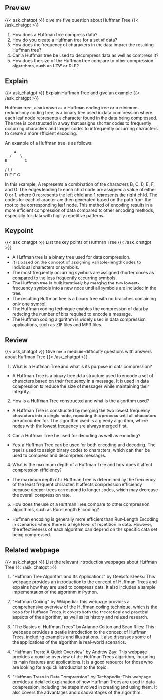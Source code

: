 ## Preview
{{< ask_chatgpt >}}
give me five question about Huffman Tree
{{< /ask_chatgpt >}}



1. How does a Huffman tree compress data?
2. How do you create a Huffman tree for a set of data?
3. How does the frequency of characters in the data impact the resulting Huffman tree?
4. Can a Huffman tree be used to decompress data as well as compress it?
5. How does the size of the Huffman tree compare to other compression algorithms, such as LZW or RLE?   

## Explain
{{< ask_chatgpt >}}
Explain Huffman Tree and give an example
{{< /ask_chatgpt >}}



Huffman tree, also known as a Huffman coding tree or a minimum-redundancy coding tree, is a binary tree used in data compression where each leaf node represents a character found in the data being compressed. The tree is constructed in a way that assigns shorter codes to frequently occurring characters and longer codes to infrequently occurring characters to create a more efficient encoding.

An example of a Huffman tree is as follows:
 
        A
      /    \
    B        C
   /  \     /   \
  D   E    F    G
 
In this example, A represents a combination of the characters B, C, D, E, F, and G. The edges leading to each child node are assigned a value of either 0 or 1, where 0 represents the left child and 1 represents the right child. The codes for each character are then generated based on the path from the root to the corresponding leaf node. This method of encoding results in a more efficient compression of data compared to other encoding methods, especially for data with highly repetitive patterns.   

## Keypoint
{{< ask_chatgpt >}}
List the key points of Huffman Tree
{{< /ask_chatgpt >}}



- A Huffman tree is a binary tree used for data compression.
- It is based on the concept of assigning variable-length codes to individual characters or symbols.
- The most frequently occurring symbols are assigned shorter codes as compared to the less frequently occurring symbols.
- The Huffman tree is built iteratively by merging the two lowest-frequency symbols into a new node until all symbols are included in the tree.
- The resulting Huffman tree is a binary tree with no branches containing only one symbol.
- The Huffman coding technique enables the compression of data by reducing the number of bits required to encode a message.
- The Huffman coding algorithm is widely used in data compression applications, such as ZIP files and MP3 files.   

## Review
{{< ask_chatgpt >}}
Give me 5 medium-difficulty questions with answers about Huffman Tree
{{< /ask_chatgpt >}}



1) What is a Huffman Tree and what is its purpose in data compression?
- A Huffman Tree is a binary tree data structure used to encode a set of characters based on their frequency in a message. It is used in data compression to reduce the size of messages while maintaining their integrity.

2) How is a Huffman Tree constructed and what is the algorithm used?
- A Huffman Tree is constructed by merging the two lowest frequency characters into a single node, repeating this process until all characters are accounted for. The algorithm used is a greedy algorithm, where nodes with the lowest frequency are always merged first.

3) Can a Huffman Tree be used for decoding as well as encoding?
- Yes, a Huffman Tree can be used for both encoding and decoding. The tree is used to assign binary codes to characters, which can then be used to compress and decompress messages.

4) What is the maximum depth of a Huffman Tree and how does it affect compression efficiency?
- The maximum depth of a Huffman Tree is determined by the frequency of the least frequent character. It affects compression efficiency because deeper trees correspond to longer codes, which may decrease the overall compression rate.

5) How does the use of a Huffman Tree compare to other compression algorithms, such as Run-Length Encoding?
- Huffman encoding is generally more efficient than Run-Length Encoding in scenarios where there is a high level of repetition in data. However, the effectiveness of each algorithm can depend on the specific data set being compressed.   

## Related webpage
{{< ask_chatgpt >}}
List the relevant introduction webpages about Huffman Tree
{{< /ask_chatgpt >}}



1. "Huffman Tree Algorithm and Its Applications" by GeeksforGeeks: This webpage provides an introduction to the concept of Huffman Trees and explains how they are used to compress data. It also includes a sample implementation of the algorithm in Python.

2. "Huffman Coding" by Wikipedia: This webpage provides a comprehensive overview of the Huffman coding technique, which is the basis for Huffman Trees. It covers both the theoretical and practical aspects of the algorithm, as well as its history and related research.

3. "The Basics of Huffman Trees" by Arianne Colton and Sean Riley: This webpage provides a gentle introduction to the concept of Huffman Trees, including examples and illustrations. It also discusses some of the applications of the algorithm in real-world scenarios.

4. "Huffman Trees: A Quick Overview" by Andrew Zay: This webpage provides a concise overview of the Huffman Trees algorithm, including its main features and applications. It is a good resource for those who are looking for a quick introduction to the topic.

5. "Huffman Trees in Data Compression" by Techopedia: This webpage provides a detailed explanation of how Huffman Trees are used in data compression, including the steps involved in creating and using them. It also covers the advantages and disadvantages of the algorithm.   

